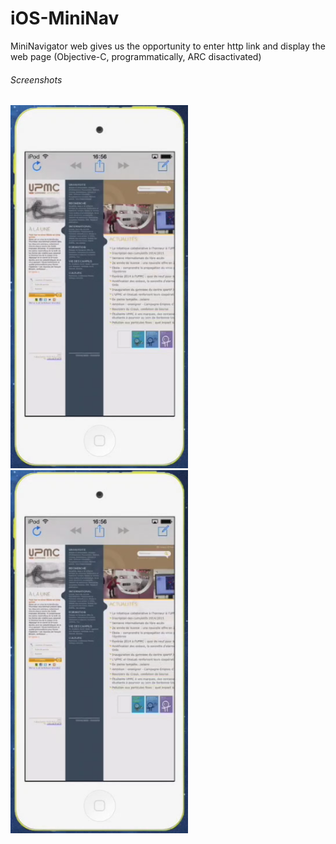 iOS-MiniNav
===========

MiniNavigator web gives us the opportunity to enter http link and display the web page (Objective-C, programmatically, ARC disactivated)

###### Screenshots
![alt text](https://github.com/Kingsousse/iOS-MiniNav/blob/master/capt1.png "screen 1")    ![alt text](https://github.com/Kingsousse/iOS-MiniNav/blob/master/capt1.png "screen 1") 
